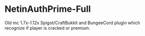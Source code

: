 # NetinAuthPrime-Full

Old mc 1.7x-1.12x Spigot/CraftBukkit and BungeeCord plugin which recognize if player is cracked or premium.
